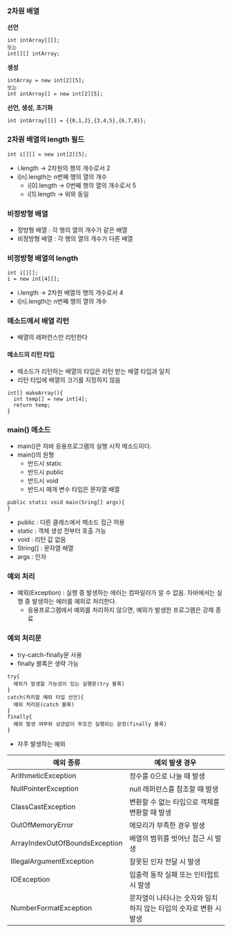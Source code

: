 ### 2차원 배열
__선언__
```
int intArray[][];
또는
int[][] intArray;
```
__생성__
```
intArray = new int[2][5];
또는
int intArray[] = new int[2][5];
```
__선언, 생성, 초기화__
```
int intArray[][] = {{0,1,2},{3,4,5},{6,7,8}};
```
### 2차원 배열의 length 필드
```
int i[][] = new int[2][5];
```
- i.length -> 2차원의 행의 개수로서 2
- i[n].length는 n번째 행의 열의 개수
  - i[0].length -> 0번째 행의 열의 개수로서 5
  - i[1].length -> 위와 동일
  
### 비정방형 배열
- 정방형 배열 : 각 행의 열의 개수가 같은 배열
- 비정방형 배열 : 각 행의 열의 개수가 다른 배열

### 비정방형 배열의 length
```
int i[][];
i = new int[4][];
```
- i.length -> 2차원 배열의 행의 개수로서 4
- i[n].length는 n번째 행의 열의 개수

### 메소드에서 배열 리턴
- 배열의 레퍼런스만 리턴한다

#### 메소드의 리턴 타입
- 메소드가 리턴하는 배열의 타입은 리턴 받는 배열 타입과 일치
- 리턴 타입에 배열의 크기를 지정하지 않음
```
int[] makeArray(){
  int temp[] = new int[4];
  return temp;
}
```
### main() 메소드
- main()은 자바 응용프로그램의 실행 시작 메소드이다. 
- main()의 원형
  - 반드시 static
  - 반드시 public
  - 반드시 void
  - 반드시 매개 변수 타입은 문자열 배열
```
public static void main(Sring[] args){
}
```
  - public : 다른 클래스에서 메소드 접근 허용
  - static : 객체 생성 전부터 호출 가능
  - void : 리턴 값 없음
  - String[] : 문자열 배열
  - args : 인자

### 예외 처리
- 예외(Exception) : 실행 중 발생하는 에러는 컴파일러가 알 수 없음. 자바에서는 실행 중 발생하는 에러를 예외로 처리한다.
  - 응용프로그램에서 예외를 처리하지 않으면, 예외가 발생한 프로그램은 강제 종료
  
### 예외 처리문
- try-catch-finally문 사용
- finally 블록은 생략 가능
```
try{
  예외가 발생할 가능성이 있는 실행문(try 블록)
}
catch(처리할 예외 타입 선언){
  예외 처리문(catch 블록)
}
finally{
  예외 발생 여부와 상관없이 무조건 실행되는 문장(finally 블록)
}
```
- 자주 발생하는 예외

예외 종류 | 예외 발생 경우
--|--
ArithmeticException | 정수를 0으로 나눌 때 발생
NullPointerException | null 레퍼런스를 참조할 때 발생
ClassCastException | 변환할 수 없는 타입으로 객체를 변환할 때 발생
OutOfMemoryError | 메모리가 부족한 경우 발생
ArrayIndexOutOfBoundsException | 배열의 범위를 벗어난 접근 시 발생
IllegalArgumentException | 잘못된 인자 전달 시 발생
IOException | 입출력 동작 실패 또는 인터럽트 시 발생
NumberFormatException | 문자열이 나타나는 숫자와 일치하지 않는 타입의 숫자로 변환 시 발생
